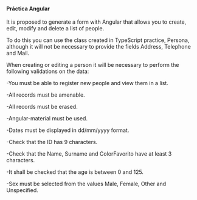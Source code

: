 
#### Práctica Angular

It is proposed to generate a form with Angular that allows you to create, edit, modify and delete a list of people.

To do this you can use the class created in TypeScript practice, Persona, although it will not be necessary to provide the fields Address, Telephone and Mail.

When creating or editing a person it will be necessary to perform the following validations on the data:

-You must be able to register new people and view them in a list.

-All records must be amenable.

-All records must be erased.

-Angular-material must be used.

-Dates must be displayed in dd/mm/yyyy format.

-Check that the ID has 9 characters.

-Check that the Name, Surname and ColorFavorito have at least 3 characters.

-It shall be checked that the age is between 0 and 125.

-Sex must be selected from the values Male, Female, Other and Unspecified.
